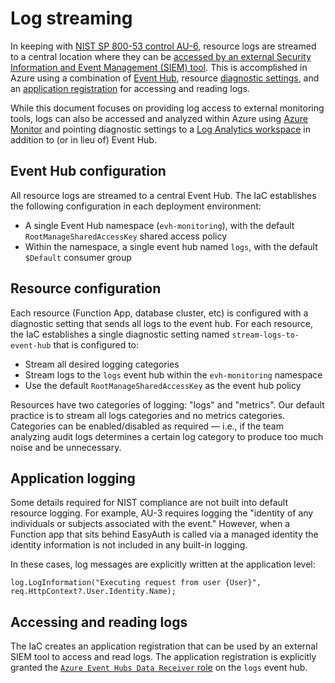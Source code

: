 # Log streaming

In keeping with [NIST SP 800-53 control AU-6](https://csrc.nist.gov/Projects/risk-management/sp800-53-controls/release-search#!/control?version=4.0&number=AU-6), resource logs are streamed to a central location where they can be [accessed by an external Security Information and Event Management (SIEM) tool](https://docs.microsoft.com/en-us/azure/azure-monitor/essentials/stream-monitoring-data-event-hubs#partner-tools-with-azure-monitor-integration). This is accomplished in Azure using a combination of [Event Hub](https://docs.microsoft.com/en-us/azure/event-hubs/event-hubs-about), resource [diagnostic settings](https://docs.microsoft.com/en-us/azure/azure-monitor/essentials/diagnostic-settings?tabs=CMD), and an [application registration](https://docs.microsoft.com/en-us/azure/event-hubs/authenticate-application) for accessing and reading logs.

While this document focuses on providing log access to external monitoring tools, logs can also be accessed and analyzed within Azure using [Azure Monitor](https://docs.microsoft.com/en-us/azure/azure-monitor/essentials/monitor-azure-resource) and pointing diagnostic settings to a [Log Analytics workspace](https://docs.microsoft.com/en-us/azure/azure-monitor/essentials/resource-logs#send-to-log-analytics-workspace) in addition to (or in lieu of) Event Hub.

## Event Hub configuration

All resource logs are streamed to a central Event Hub. The IaC establishes the following configuration in each deployment environment:

- A single Event Hub namespace (`evh-monitoring`), with the default `RootManageSharedAccessKey` shared access policy
- Within the namespace, a single event hub named `logs`, with the default `$Default` consumer group

## Resource configuration

Each resource (Function App, database cluster, etc) is configured with a diagnostic setting that sends all logs to the event hub. For each resource, the IaC establishes a single diagnostic setting named `stream-logs-to-event-hub` that is configured to:

- Stream all desired logging categories
- Stream logs to the `logs` event hub within the `evh-monitoring` namespace
- Use the default `RootManageSharedAccessKey` as the event hub policy

Resources have two categories of logging: "logs" and "metrics". Our default practice is to stream all logs categories and no metrics categories. Categories can be enabled/disabled as required — i.e., if the team analyzing audit logs determines a certain log category to produce too much noise and be unnecessary.

## Application logging

Some details required for NIST compliance are not built into default resource logging. For example, AU-3 requires logging the "identity of any individuals or subjects associated with the event." However, when a Function app that sits behind EasyAuth is called via a managed identity the identity information is not included in any built-in logging.

In these cases, log messages are explicitly written at the application level:

```
log.LogInformation("Executing request from user {User}", req.HttpContext?.User.Identity.Name);
```

## Accessing and reading logs

The IaC creates an application registration that can be used by an external SIEM tool to access and read logs. The application registration is explicitly granted the [`Azure Event Hubs Data Receiver` role](https://docs.microsoft.com/en-us/azure/event-hubs/authenticate-application#built-in-roles-for-azure-event-hubs) on the `logs` event hub.
